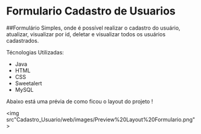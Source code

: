 # Formulario Cadastro de Usuarios

##Formulário Simples, onde é possível realizar o cadastro do usuário, atualizar, visualizar por id, deletar e visualizar todos os usuários cadastrados.

Técnologias Utilizadas:

- Java
- HTML
- CSS
- Sweetalert
- MySQL


Abaixo está uma prévia de como ficou o layout do projeto !

<img src"Cadastro_Usuario/web/images/Preview%20Layout%20Formulario.png">
